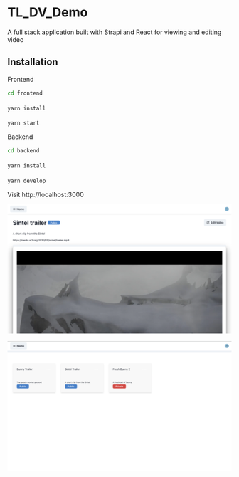# TL_DV_Demo
A full stack application built with Strapi and React for viewing and editing video 

## Installation

Frontend

```bash
cd frontend 

yarn install

yarn start
```



Backend

```bash
cd backend 

yarn install

yarn develop
```

Visit http://localhost:3000 

![alt text](https://github.com/konichar/TL_DV_Demo/blob/main/video.png)


![alt text](https://github.com/konichar/TL_DV_Demo/blob/main/videos.png)
